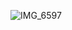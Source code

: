 ![IMG_6597](https://github.com/Bstuart77/graphs/assets/42984201/48b9f92d-a57a-4cad-a3e9-ffc5dd4186cc)
